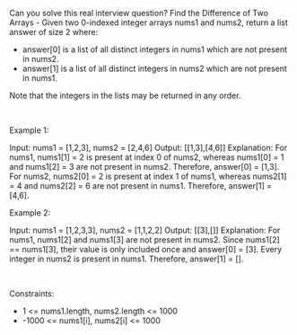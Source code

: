 Can you solve this real interview question? Find the Difference of Two Arrays - Given two 0-indexed integer arrays nums1 and nums2, return a list answer of size 2 where:

 * answer[0] is a list of all distinct integers in nums1 which are not present in nums2.
 * answer[1] is a list of all distinct integers in nums2 which are not present in nums1.

Note that the integers in the lists may be returned in any order.

 

Example 1:


Input: nums1 = [1,2,3], nums2 = [2,4,6]
Output: [[1,3],[4,6]]
Explanation:
For nums1, nums1[1] = 2 is present at index 0 of nums2, whereas nums1[0] = 1 and nums1[2] = 3 are not present in nums2. Therefore, answer[0] = [1,3].
For nums2, nums2[0] = 2 is present at index 1 of nums1, whereas nums2[1] = 4 and nums2[2] = 6 are not present in nums1. Therefore, answer[1] = [4,6].

Example 2:


Input: nums1 = [1,2,3,3], nums2 = [1,1,2,2]
Output: [[3],[]]
Explanation:
For nums1, nums1[2] and nums1[3] are not present in nums2. Since nums1[2] == nums1[3], their value is only included once and answer[0] = [3].
Every integer in nums2 is present in nums1. Therefore, answer[1] = [].


 

Constraints:

 * 1 <= nums1.length, nums2.length <= 1000
 * -1000 <= nums1[i], nums2[i] <= 1000